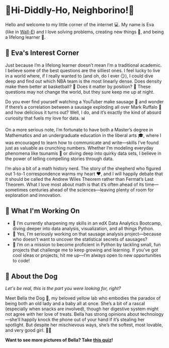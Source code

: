 # :wave:Hi-Diddly-Ho, Neighborino!:balloon:

Hello and welcome to my little corner of the internet :computer:. My name is Eva (like in [Wall-E](https://www.youtube.com/watch?v=1JVw8eofx8Q))
and I love solving problems, creating new things :yarn:, and being a lifelong learner :book:. 
## 🎡 Eva's Interest Corner

Just because I’m a lifelong learner doesn’t mean I’m a traditional academic. I believe some of the best questions are the silliest ones. I feel lucky to live in a world where, if I really wanted to (and oh, do I ever 😏), I could dive deep and find out which NBA team is the most linearly dense. Does density make them better at basketball? 🏀 Does it matter by position? 🤔 These questions may not change the world, but they sure keep me up at night.

Do you ever find yourself watching a YouTuber make sausage 🌭 and wonder if there’s a correlation between a sausage exploding all over Mark Ruffalo 🤯 and how delicious it turns out? Well, I do, and it’s exactly the kind of absurd curiosity that fuels my love for data. 📊

On a more serious note, I’m fortunate to have both a Master’s degree in Mathematics and an undergraduate education in the liberal arts 🎓, where I was encouraged to learn how to communicate and write—skills I’ve found just as valuable as crunching numbers. Whether I’m modeling everyday phenomena like tsunamis 🌊 or diving deep into quirky data sets, I believe in the power of telling compelling stories through data.

I’m also a bit of a math history nerd. The story of the shepherd who figured out 1-to-1 correspondence warms my heart ❤️, and I will happily debate that it should be called the Andrew Wiles Theorem rather than Fermat’s Last Theorem. What I love most about math is that it’s often ahead of its time—sometimes centuries ahead of the sciences—leaving plenty of room for exploration and innovation.

## 🎯 What I'm Working On
- 🔧 I’m currently sharpening my skills in an edX Data Analytics Bootcamp, diving deeper into data analysis, visualization, and all things Python.
- 🌭 Yes, I’m seriously working on that sausage analysis project—because who doesn't want to uncover the statistical secrets of sausages?
- 🐍 I’m on a mission to become proficient in Python by tackling small, fun projects that challenge me to keep growing and learning. If you've got cool ideas or projects, hit me up—I’m always open to new opportunities to code! 

## 🐾 About the Dog

*Let's be real, this is the part you were looking for, right?*

Meet Bella the Dog 🐶, my beloved yellow lab who embodies the paradox of being both an old lady and a baby all at once. She’s a bit of a rascal (especially when snacks are involved), though her digestive system might not agree with her love of treats. Bella has strong opinions about technology—she’ll happily knock the phone out of your hand if it’s stealing her spotlight. But despite her mischievous ways, she’s the softest, most lovable, and very good girl. 🦴💛

**Want to see more pictures of Bella? Take [this quiz](https://uquiz.com/7Hp2bi)!**
<!---
the-eva-a/the-eva-a is a ✨ special ✨ repository because its `README.md` (this file) appears on your GitHub profile.
You can click the Preview link to take a look at your changes.
--->
